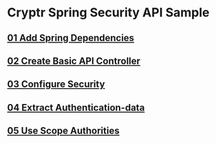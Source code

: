 # Cryptr Spring Security API Sample

## [01 Add Spring Dependencies](https://github.com/cryptr-examples/cryptr-spring-security-api-sample/tree/tutorial/1-spring-dependencies)

## [02 Create Basic API Controller](https://github.com/cryptr-examples/cryptr-spring-security-api-sample/tree/tutorial/2-basic-API-Controller)

## [03 Configure Security](https://github.com/cryptr-examples/cryptr-spring-security-api-sample/tree/tutorial/3-configure-security)

## [04 Extract Authentication-data](https://github.com/cryptr-examples/cryptr-spring-security-api-sample/tree/tutorial/4-extract-authentication-data)

## [05 Use Scope Authorities](https://github.com/cryptr-examples/cryptr-spring-security-api-sample/tree/tutorial/5-use-scope-authorities)
